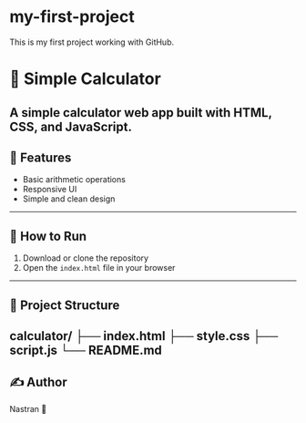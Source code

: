 # my-first-project
This is my first project working with GitHub.
# 🧮 Simple Calculator 
A simple calculator web app built with HTML, CSS, and JavaScript.  
---
## 📌 Features 
- Basic arithmetic operations 
- Responsive UI
- Simple and clean design
---
## 🚀 How to Run 
1. Download or clone the repository  
2. Open the `index.html` file in your browser 
---
## 📁 Project Structure 
calculator/
├── index.html
├── style.css
├── script.js
└── README.md
---
## ✍️ Author 

Nastran 🌸

